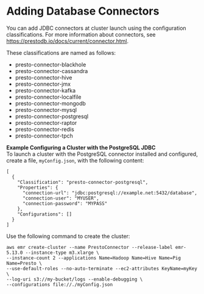 # Adding Database Connectors<a name="presto-adding-db-connectors"></a>

You can add JDBC connectors at cluster launch using the configuration classifications\. For more information about connectors, see [https://prestodb\.io/docs/current/connector\.html](https://prestodb.io/docs/current/connector.html)\. 

These classifications are named as follows:
+ presto\-connector\-blackhole
+ presto\-connector\-cassandra
+ presto\-connector\-hive
+ presto\-connector\-jmx
+ presto\-connector\-kafka
+ presto\-connector\-localfile
+ presto\-connector\-mongodb
+ presto\-connector\-mysql
+ presto\-connector\-postgresql
+ presto\-connector\-raptor
+ presto\-connector\-redis
+ presto\-connector\-tpch

**Example Configuring a Cluster with the PostgreSQL JDBC**  
To launch a cluster with the PostgreSQL connector installed and configured, create a file, `myConfig.json`, with the following content:  

```
[
  {
    "Classification": "presto-connector-postgresql",
    "Properties": {
      "connection-url": "jdbc:postgresql://example.net:5432/database",
      "connection-user": "MYUSER",
      "connection-password": "MYPASS"
    },
    "Configurations": []
  }
]
```
Use the following command to create the cluster:  

```
aws emr create-cluster --name PrestoConnector --release-label emr-5.13.0 --instance-type m3.xlarge \
--instance-count 2 --applications Name=Hadoop Name=Hive Name=Pig Name=Presto \
--use-default-roles --no-auto-terminate --ec2-attributes KeyName=myKey \
--log-uri s3://my-bucket/logs --enable-debugging \
--configurations file://./myConfig.json
```